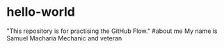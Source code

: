# hello-world
"This repository is for practising the GitHub Flow."
#about me
My name is Samuel Macharia
Mechanic and veteran
